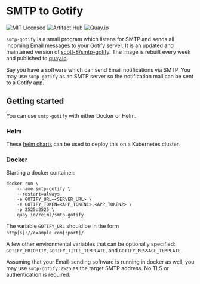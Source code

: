 # SMTP to Gotify

[![MIT Licensed](https://img.shields.io/github/license/jreiml/smtp-gotify)](https://github.com/jreiml/smtp-gotify/blob/main/LICENSE)
[![Artifact Hub](https://img.shields.io/endpoint?url=https://artifacthub.io/badge/repository/smtp-gotify)](https://artifacthub.io/packages/search?repo=smtp-gotify)
[![Quay.io](https://img.shields.io/badge/Docker-Quay.io-blue)](https://quay.io/repository/reiml/smtp-gotify)

`smtp-gotify` is a small program which listens for SMTP and sends
all incoming Email messages to your Gotify server. It is an updated and maintained version of 
[scott-8/smtp-gotify](https://github.com/scott-8/smtp-gotify). 
The image is rebuilt every week and published to [quay.io](https://quay.io/repository/reiml/smtp-gotify).

Say you have a software which can send Email notifications via SMTP.
You may use `smtp-gotify` as an SMTP server so
the notification mail can be sent to a Gotify app.

## Getting started
You can use `smtp-gotify` with either Docker or Helm. 

### Helm
These [helm charts](https://github.com/jreiml/smtp-gotify-helm) can be used to deploy this on a Kubernetes cluster.

### Docker
Starting a docker container:

```
docker run \
    --name smtp-gotify \
    --restart=always
    -e GOTIFY_URL=<SERVER_URL> \
    -e GOTIFY_TOKEN=<APP_TOKEN1>,<APP_TOKEN2> \
    -p 2525:2525 \
    quay.io/reiml/smtp-gotify
```

The variable `GOTIFY_URL` should be in the form `http[s]://example.com[:port]/`.

A few other environmental variables that can be optionally specified:
`GOTIFY_PRIORITY`, `GOTIFY_TITLE_TEMPLATE`, and `GOTIFY_MESSAGE_TEMPLATE`.

Assuming that your Email-sending software is running in docker as well,
you may use `smtp-gotify:2525` as the target SMTP address.
No TLS or authentication is required.
